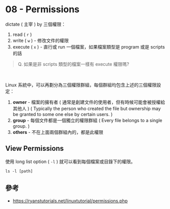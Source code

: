 # 08 - Permissions
dictate ( 主宰 ) by 三個權限：
1. read ( `r` )
2. write ( `w` ) - 修改文件的權限
3. execute ( `x` ) - 直行或 run 一個檔案，如果檔案類型是 program 或是 scripts 的話

> Q. 如果是非 scripts 類型的檔案一樣有 execute 權限嗎?

<br/>

Linux 系統中，可以再劃分為三個權限群組，每個群組均包含上述的三個權限設定：
1. **owner** - 檔案的擁有者 ( 通常是創建文件的使用者，但有時候可能會被授權給其他人 ) ( Typically the person who created the file but ownership may be granted to some one else by certain users. )
2. **group** - 每個文件都是一個獨立的權限群組 ( Every file belongs to a single group. )
3. **others** - 不在上面兩個群組內的，都是此權限

## View Permissions
使用 long list option ( `-l` ) 就可以看到每個檔案或目錄下的權限。
```
ls -l [path]
```

## 參考
* https://ryanstutorials.net/linuxtutorial/permissions.php
